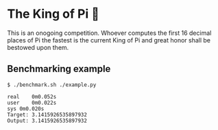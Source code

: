 # The King of Pi 👑

This is an onogoing competition. Whoever computes the first 16 decimal places of Pi the fastest is the current King of Pi and great honor shall be bestowed upon them.

## Benchmarking example

```
$ ./benchmark.sh ./example.py

real	0m0.052s
user	0m0.022s
sys	0m0.020s
Target: 3.1415926535897932
Output: 3.1415926535897932
```
